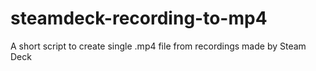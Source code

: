# steamdeck-recording-to-mp4
A short script to create single .mp4 file from recordings made by Steam Deck
